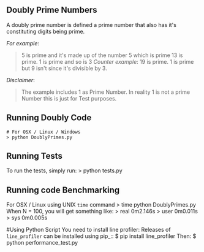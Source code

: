 ## Doubly Prime Numbers

A doubly prime number is defined a prime number that also has  it's constituting digits being prime.

*For example*:
  > 5 is prime and it's made up of the number 5 which is prime
  > 13 is prime. 1 is prime and so is 3
  > *Counter example*: 19 is prime.  1 is prime but 9 isn't since it's divisible by 3.

*Disclaimer*:
  > The example includes 1 as Prime Number. In reality 1 is not a prime Number this is just for Test purposes.


Running Doubly Code
-------------------
    # For OSX / Linux / Windows
    > python DoublyPrimes.py

Running Tests
-------------
To run the tests, simply run:
    > python tests.py


Running code Benchmarking
-------------------------
For OSX / Linux using UNIX `time` command
    > time python DoublyPrimes.py
When N = 100, you will get something like:
    > real	0m2.146s
    > user	0m0.011s
    > sys	0m0.005s

#Using Python Script
You need to install line profiler:
Releases of `line_profiler` can be installed using pip_::
    $ pip install line_profiler
Then:
    $ python performance_test.py
